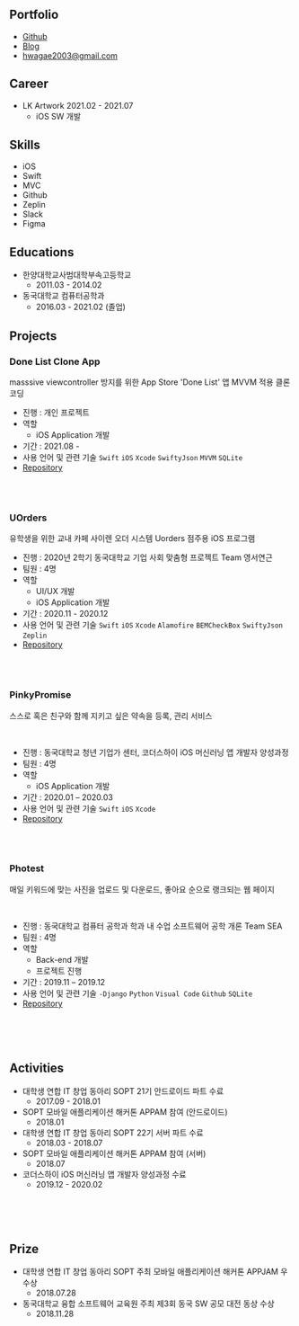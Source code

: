 ## Portfolio
- [Github](https://github.com/seonyoung169)
- [Blog](https://velog.io/@nnnyeong)
- <hwagae2003@gmail.com>

## Career
- LK Artwork 2021.02 - 2021.07
  - iOS SW 개발 

## Skills
- iOS
- Swift
- MVC
- Github
- Zeplin
- Slack
- Figma

## Educations
- 한양대학교사범대학부속고등학교 
  - 2011.03 - 2014.02
- 동국대학교 컴퓨터공학과 
  - 2016.03 - 2021.02 (졸업)

## Projects
### Done List Clone App
masssive viewcontroller 방지를 위한 App Store 'Done List' 앱 MVVM 적용 클론 코딩
<br>
- 진행 : 개인 프로젝트
- 역할 
  - iOS Application 개발
- 기간 : 2021.08 - 
- 사용 언어 및 관련 기술
`Swift` `iOS` `Xcode` `SwiftyJson` `MVVM` `SQLite`
- [Repository](https://github.com/seonyoung169/Done_List_Clone)

<br>
<br>

### UOrders
유학생을 위한 교내 카페 사이렌 오더 시스템 Uorders 점주용 iOS 프로그램
<br>
- 진행 : 2020년 2학기 동국대학교 기업 사회 맞춤형 프로젝트 Team 영서연근
- 팀원 : 4명
- 역할 
  - UI/UX 개발
  - iOS Application 개발
- 기간 : 2020.11 - 2020.12
- 사용 언어 및 관련 기술
`Swift` `iOS` `Xcode` `Alamofire` `BEMCheckBox` `SwiftyJson` `Zeplin`
- [Repository](https://github.com/YeongSeoYeonGeun/UOrders_iOS)

<br>
<br>

### PinkyPromise
스스로 혹은 친구와 함께 지키고 싶은 약속을 등록, 관리 서비스

<br>

- 진행 : 동국대학교 청년 기업가 센터, 코더스하이 iOS 머신러닝 앱 개발자 양성과정
- 팀원 : 4명
- 역할
  - iOS Application 개발
- 기간 : 2020.01 – 2020.03
- 사용 언어 및 관련 기술
`Swift` `iOS` `Xcode`
- [Repository](https://github.com/seonyoung169/PinkyPromise-1)

<br>
<br>

### Photest
매일 키워드에 맞는 사진을 업로드 및 다운로드, 좋아요 순으로 랭크되는 웹 페이지

<br>

- 진행 : 동국대학교 컴퓨터 공학과 학과 내 수업 소프트웨어 공학 개론 Team SEA
- 팀원 : 4명
- 역할
  - Back-end 개발
  - 프로젝트 진행
- 기간 : 2019.11 – 2019.12
- 사용 언어 및 관련 기술
`-Django` `Python` `Visual Code` `Github` `SQLite`
- [Repository](https://github.com/DGU-SEA/Photest)

<br>
<br>
<br>

## Activities
- 대학생 연합 IT 창업 동아리 SOPT 21기 안드로이드 파트 수료
  - 2017.09 - 2018.01
- SOPT 모바일 애플리케이션 해커톤 APPAM 참여 (안드로이드)
  - 2018.01
- 대학생 연합 IT 창업 동아리 SOPT 22기 서버 파트 수료
  - 2018.03 - 2018.07
- SOPT 모바일 애플리케이션 해커톤 APPAM 참여 (서버)
  - 2018.07
- 코더스하이 iOS 머신러닝 앱 개발자 양성과정 수료
  - 2019.12 - 2020.02
  
<br>
<br>
<br>

## Prize
- 대학생 연합 IT 창업 동아리 SOPT 주최 모바일 애플리케이션 해커톤 APPJAM 우수상
  - 2018.07.28
- 동국대학교 융합 소프트웨어 교육원 주최 제3회 동국 SW 공모 대전 동상 수상
  - 2018.11.28
